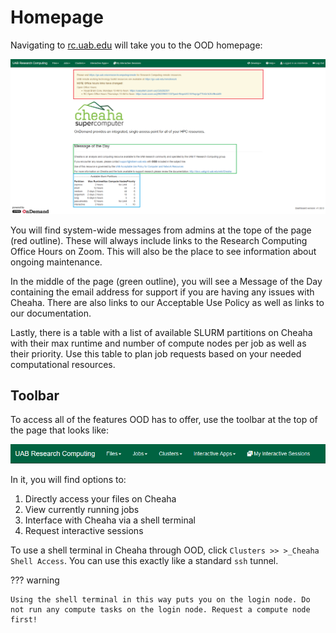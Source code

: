 # Homepage

Navigating to [rc.uab.edu](https://rc.uab.edu) will take you to the OOD homepage:

![!Landing page for Open OnDemand.](images/ood_homepage.png)

You will find system-wide messages from admins at the tope of the page (red outline). These will always include links to the Research Computing Office Hours on Zoom. This will also be the place to see information about ongoing maintenance.

In the middle of the page (green outline), you will see a Message of the Day containing the email address for support if you are having any issues with Cheaha. There are also links to our Acceptable Use Policy as well as links to our documentation.

Lastly, there is a table with a list of available SLURM partitions on Cheaha with their max runtime and number of compute nodes per job as well as their priority. Use this table to plan job requests based on your needed computational resources.

## Toolbar

To access all of the features OOD has to offer, use the toolbar at the top of the page that looks like:

![!Toolbar for Open OnDemand.](images/ood_toolbar.png)

In it, you will find options to:

1. Directly access your files on Cheaha
2. View currently running jobs
3. Interface with Cheaha via a shell terminal
4. Request interactive sessions

To use a shell terminal in Cheaha through OOD, click `Clusters >> >_Cheaha Shell Access`. You can use this exactly like a standard `ssh` tunnel.

??? warning

    Using the shell terminal in this way puts you on the login node. Do not run any compute tasks on the login node. Request a compute node first!
